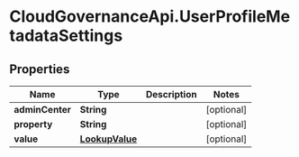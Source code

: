 # CloudGovernanceApi.UserProfileMetadataSettings

## Properties

Name | Type | Description | Notes
------------ | ------------- | ------------- | -------------
**adminCenter** | **String** |  | [optional] 
**property** | **String** |  | [optional] 
**value** | [**LookupValue**](LookupValue.md) |  | [optional] 


